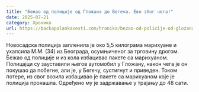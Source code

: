 ```yaml
---
title: "Бежао од полиције од Гложана до Бегеча. Ево због чега!"
date: 2025-07-21
category: Хроника
url: https://backapalankavesti.com/hronika/bezao-od-policije-od-glozana-do-begeca-evo-zbog-cega/
---
```


Новосадска полиција запленила је око 5,5 килограма марихуане и ухапсила М.М. (34) из Београда, осумњиченог за трговину дрогом. Бежао од полиције и из кола избацивао пакете са марихуаном. Полицајци су зауставили његов аутомобил у Гложану, након чега је он покушао да побегне, али је, у Бегечу, сустигнут и приведен. Током потере, из свог возила избацивао је пакете са марихуаном које је полиција пронашла. Одређено му је задржавање у трајању до 48 сати.
